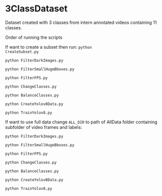 # 3ClassDataset
Dataset created with 3 classes from intern annotated videos containing 11 classes.

Order of running the scripts

If want to create a subset then run:
<code>python CreateSubset.py</code>

<code>python FilterDarkImages.py</code>

<code>python FilterSmallHugeBboxes.py</code>

<code>python FilterFPS.py</code>

<code>python ChangeClasses.py</code>

<code>python BalanceClasses.py</code>

<code>python CreateYolov8Data.py</code>

<code>python TrainYolov8.py</code>

If want to use full data change <code>ALL_DIR</code> to path of AllData folder containing subfolder of video frames and labels:

<code>python FilterDarkImages.py</code>

<code>python FilterSmallHugeBboxes.py</code>

<code>python FilterFPS.py</code>

<code>python ChangeClasses.py</code>

<code>python BalanceClasses.py</code>

<code>python CreateYolov8Data.py</code>

<code>python TrainYolov8.py</code>
